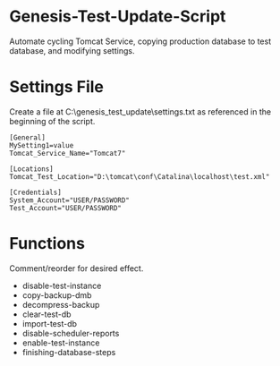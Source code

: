 # Genesis-Test-Update-Script
Automate cycling Tomcat Service, copying production database to test database, and modifying settings.

# Settings File
Create a file at C:\genesis_test_update\settings.txt as referenced in the beginning of the script.

```
[General]
MySetting1=value
Tomcat_Service_Name="Tomcat7"

[Locations]
Tomcat_Test_Location="D:\tomcat\conf\Catalina\localhost\test.xml"

[Credentials]
System_Account="USER/PASSWORD"
Test_Account="USER/PASSWORD"
```

# Functions
Comment/reorder for desired effect.

- disable-test-instance
- copy-backup-dmb
- decompress-backup
- clear-test-db
- import-test-db
- disable-scheduler-reports
- enable-test-instance
- finishing-database-steps

